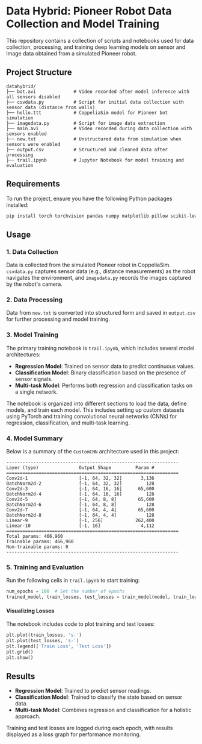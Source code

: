 # Data Hybrid: Pioneer Robot Data Collection and Model Training

This repository contains a collection of scripts and notebooks used for data collection, processing, and training deep learning models on sensor and image data obtained from a simulated Pioneer robot.

## Project Structure

```plaintext
datahybrid/
├── bot.avi              # Video recorded after model inference with all sensors disabled
├── csvdata.py           # Script for initial data collection with sensor data (distance from walls)
├── hello.ttt            # CoppeliaSim model for Pioneer bot simulation
├── imagedata.py         # Script for image data extraction
├── main.avi             # Video recorded during data collection with sensors enabled
├── new.txt              # Unstructured data from simulation when sensors were enabled
├── output.csv           # Structured and cleaned data after processing
├── trail.ipynb          # Jupyter Notebook for model training and evaluation
```

## Requirements

To run the project, ensure you have the following Python packages installed:

```bash
pip install torch torchvision pandas numpy matplotlib pillow scikit-learn
```

## Usage

### 1. Data Collection

Data is collected from the simulated Pioneer robot in CoppeliaSim. `csvdata.py` captures sensor data (e.g., distance measurements) as the robot navigates the environment, and `imagedata.py` records the images captured by the robot's camera.

### 2. Data Processing

Data from `new.txt` is converted into structured form and saved in `output.csv` for further processing and model training.

### 3. Model Training

The primary training notebook is `trail.ipynb`, which includes several model architectures:

- **Regression Model**: Trained on sensor data to predict continuous values.
- **Classification Model**: Binary classification based on the presence of sensor signals.
- **Multi-task Model**: Performs both regression and classification tasks on a single network.

The notebook is organized into different sections to load the data, define models, and train each model. This includes setting up custom datasets using PyTorch and training convolutional neural networks (CNNs) for regression, classification, and multi-task learning.

### 4. Model Summary

Below is a summary of the `CustomCNN` architecture used in this project:

```
----------------------------------------------------------------
Layer (type)               Output Shape         Param #
================================================================
Conv2d-1                   [-1, 64, 32, 32]       3,136
BatchNorm2d-2              [-1, 64, 32, 32]         128
Conv2d-3                   [-1, 64, 16, 16]      65,600
BatchNorm2d-4              [-1, 64, 16, 16]         128
Conv2d-5                   [-1, 64, 8, 8]        65,600
BatchNorm2d-6              [-1, 64, 8, 8]           128
Conv2d-7                   [-1, 64, 4, 4]        65,600
BatchNorm2d-8              [-1, 64, 4, 4]           128
Linear-9                   [-1, 256]            262,400
Linear-10                  [-1, 16]               4,112
================================================================
Total params: 466,960
Trainable params: 466,960
Non-trainable params: 0
----------------------------------------------------------------
```

### 5. Training and Evaluation

Run the following cells in `trail.ipynb` to start training:

```python
num_epochs = 100  # Set the number of epochs
trained_model, train_losses, test_losses = train_model(model, train_loader, test_loader, lossfun, optimizer, num_epochs)
```

#### Visualizing Losses

The notebook includes code to plot training and test losses:

```python
plt.plot(train_losses, 's-')
plt.plot(test_losses, 's-')
plt.legend(['Train Loss', 'Test Loss'])
plt.grid()
plt.show()
```

## Results

- **Regression Model**: Trained to predict sensor readings.
- **Classification Model**: Trained to classify the state based on sensor data.
- **Multi-task Model**: Combines regression and classification for a holistic approach.

Training and test losses are logged during each epoch, with results displayed as a loss graph for performance monitoring.
